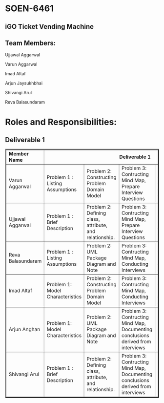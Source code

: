 # SOEN-6461
## iGO Ticket Vending Machine


## Team Members:

Ujjawal	Aggarwal	

Varun	Aggarwal	

Imad	Altaf	

Arjun Jaysukhbhai	

Shivangi	Arul	

Reva	Balasundaram

# Roles and Responsibilities:

## Deliverable 1
	

  <table border="3px solid">
      <tbody border="2px solid">
         <tr>
            <td><b>Member Name<b></td>
            <td colspan="5" align="center"><b>Deliverable 1<b></td>
         </tr>
         <tr>
            <td>Varun Aggarwal</td>
            <td>Problem 1 : Listing Assumptions</td>
            <td>Problem 2: Constructing Problem Domain Model</td>
            <td>Problem 3: Contructing Mind Map, Prepare Interview Questions</td>
            <td>Problem 4: Creating Use Cases for our Use Case Model</td>
            <td>Problem 5: Constructing a UML activity diagram</td>
         </tr>
         <tr>
            <td>Ujjawal Aggarwal</td>
            <td>Problem 1 : Brief Description</td>
            <td>Problem 2: Defining class, attribute, and relationship.</td>
            <td>Problem 3: Contructing Mind Map, Prepare Interview Questions</td>
            <td>Problem 4: Creating Use Cases for our Use Case Model</td>
            <td>Problem 5: Constructing a UML activity diagram</td>
         </tr>
         <tr>
            <td>Reva Balasundaram</td>
            <td>Problem 1 : Listing Assumptions</td>
            <td>Problem 2: UML Package Diagram and Note</td>
            <td>Problem 3: Contructing Mind Map, Conducting Interviews</td>
            <td>Problem 4: Construct UML use case diagram</td>
            <td>Problem 5: Constructing a UML activity diagram</td>
         </tr>
         <tr>
            <td>Imad Altaf</td>
            <td>Problem 1: Model Characteristics</td>
            <td>Problem 2: Constructing Problem Domain Model</td>
            <td>Problem 3: Contructing Mind Map, Conducting Interviews</td>
            <td>Problem 4: Construct UML use case diagram</td>
            <td>Problem 5: Constructing a UML activity diagram</td>
         </tr>
         <tr>
            <td>Arjun Anghan</td>
            <td>Problem 1: Model Characteristics</td>
            <td>Problem 2: UML Package Diagram and Note</td>
            <td>Problem 3: Contructing Mind Map, Documenting conclusions derived from interviews</td>
            <td>Problem 4: Documenting LaTex</td>
            <td>Problem 5: Constructing a UML activity diagram</td>
         </tr>
         <tr>
            <td>Shivangi Arul</td>
            <td>Problem 1 : Brief Description</td>
            <td>Problem 2: Defining class, attribute, and relationship.</td>
            <td>Problem 3: Contructing Mind Map, Documenting conclusions derived from interviews</td>
            <td>Problem 4: Documenting LaTex</td>
            <td>Problem 5: Constructing a UML activity diagram</td>
         </tr>
      </tbody>
   </table>
